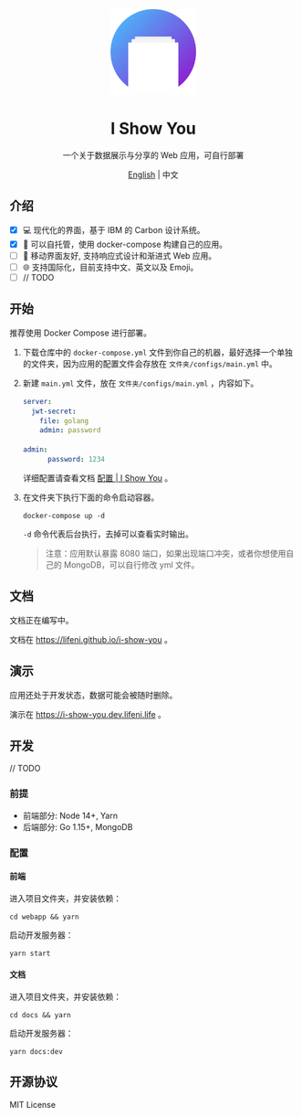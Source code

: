 <p align="center">
  <img width="150px" alt="Logo" src="logo.svg" />
</p>

<h1 align="center">I Show You</h1>
<p align="center">一个关于数据展示与分享的 Web 应用，可自行部署</p>
<p align="center"><a href="README.md">English</a> | 中文</p>

## 介绍

- [x] 💻 现代化的界面，基于 IBM 的 Carbon 设计系统。
- [x] 🚀 可以自托管，使用 docker-compose 构建自己的应用。
- [ ] 📱 移动界面友好, 支持响应式设计和渐进式 Web 应用。
- [ ] 🌐 支持国际化，目前支持中文、英文以及 Emoji。
- [ ] // TODO

## 开始

推荐使用 Docker Compose 进行部署。

1. 下载仓库中的 `docker-compose.yml` 文件到你自己的机器，最好选择一个单独的文件夹，因为应用的配置文件会存放在 `文件夹/configs/main.yml` 中。
   
2. 新建 `main.yml` 文件，放在 `文件夹/configs/main.yml` ，内容如下。

    ```yml
    server:
      jwt-secret:
        file: golang
        admin: password
    
    admin:
          password: 1234
	```
    
    详细配置请查看文档 [配置 | I Show You](https://lifeni.github.io/i-show-you/config/) 。
    
3. 在文件夹下执行下面的命令启动容器。

    ```shell
    docker-compose up -d
    ```

    `-d` 命令代表后台执行，去掉可以查看实时输出。
    
    > 注意：应用默认暴露 8080 端口，如果出现端口冲突，或者你想使用自己的 MongoDB，可以自行修改 yml 文件。

## 文档

文档正在编写中。

文档在 https://lifeni.github.io/i-show-you 。

## 演示

应用还处于开发状态，数据可能会被随时删除。

演示在 https://i-show-you.dev.lifeni.life 。

## 开发

// TODO

### 前提

- 前端部分: Node 14+, Yarn
- 后端部分: Go 1.15+, MongoDB

### 配置

#### 前端

进入项目文件夹，并安装依赖：

```shell script
cd webapp && yarn
```

启动开发服务器：

```shell script
yarn start
```

#### 文档

进入项目文件夹，并安装依赖：

```shell script
cd docs && yarn
```

启动开发服务器：

```shell script
yarn docs:dev
```

## 开源协议

MIT License
